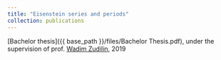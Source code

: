 ```yaml
---
title: "Eisenstein series and periods"
collection: publications
---
```

[Bachelor thesis]({{ base_path }}/files/Bachelor Thesis.pdf), under the supervision of prof. [Wadim Zudilin](https://www.math.ru.nl/~wzudilin/), 2019

